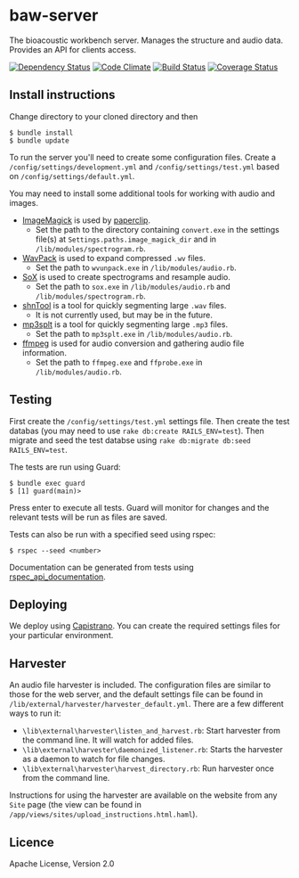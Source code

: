 # baw-server

The bioacoustic workbench server. Manages the structure and audio data. Provides an API for clients access.

[![Dependency Status](https://gemnasium.com/QutBioacoustics/baw-server.png)](https://gemnasium.com/QutBioacoustics/baw-server)
[![Code Climate](https://codeclimate.com/github/QutBioacoustics/baw-server.png)](https://codeclimate.com/github/QutBioacoustics/baw-server)
[![Build Status](https://travis-ci.org/QutBioacoustics/baw-server.png?branch=master)](https://travis-ci.org/QutBioacoustics/baw-server)
[![Coverage Status](https://coveralls.io/repos/QutBioacoustics/baw-server/badge.png)](https://coveralls.io/r/QutBioacoustics/baw-server)

## Install instructions

Change directory to your cloned directory and then

	$ bundle install
	$ bundle update

To run the server you'll need to create some configuration files.
Create a `/config/settings/development.yml` and `/config/settings/test.yml` based on `/config/settings/default.yml`.

You may need to install some additional tools for working with audio and images.

 - [ImageMagick](http://www.imagemagick.org/) is used by [paperclip](https://github.com/thoughtbot/paperclip).
    - Set the path to the directory containing `convert.exe` in the settings file(s) at `Settings.paths.image_magick_dir` and in `/lib/modules/spectrogram.rb`.
 - [WavPack](http://www.wavpack.com/) is used to expand compressed `.wv` files.
    - Set the path to `wvunpack.exe` in `/lib/modules/audio.rb`.
 - [SoX](http://sox.sourceforge.net/) is used to create spectrograms and resample audio.
    - Set the path to `sox.exe` in `/lib/modules/audio.rb` and `/lib/modules/spectrogram.rb`.
 - [shnTool](http://www.etree.org/shnutils/shntool/) is a tool for quickly segmenting large `.wav` files.
    - It is not currently used, but may be in the future.
 - [mp3splt](http://mp3splt.sourceforge.net/mp3splt_page/home.php) is a tool for quickly segmenting large `.mp3` files.
    - Set the path to `mp3splt.exe` in `/lib/modules/audio.rb`.
 - [ffmpeg](http://www.ffmpeg.org/) is used for audio conversion and gathering audio file information.
    - Set the path to `ffmpeg.exe` and `ffprobe.exe` in `/lib/modules/audio.rb`.

## Testing

First create the `/config/settings/test.yml` settings file. 
Then create the test databas (you may need to use `rake db:create RAILS_ENV=test`). 
Then migrate and seed the test databse using `rake db:migrate db:seed RAILS_ENV=test`.

The tests are run using Guard:

    $ bundle exec guard
    $ [1] guard(main)>

Press enter to execute all tests. Guard will monitor for changes and the relevant tests will be run as files are saved.

Tests can also be run with a specified seed using rspec:

    $ rspec --seed <number>


Documentation can be generated from tests using [rspec_api_documentation](https://github.com/zipmark/rspec_api_documentation).

## Deploying

We deploy using [Capistrano](https://github.com/capistrano/capistrano).
You can create the required settings files for your particular environment.

## Harvester

An audio file harvester is included. The configuration files are similar to those for the web server,
and the default settings file can be found in `/lib/external/harvester/harvester_default.yml`.
There are a few different ways to run it:

 - `\lib\external\harvester\listen_and_harvest.rb`: Start harvester from the command line. It will watch for added files.
 - `\lib\external\harvester\daemonized_listener.rb`: Starts the harvester as a daemon to watch for file changes.
 - `\lib\external\harvester\harvest_directory.rb`: Run harvester once from the command line.

Instructions for using the harvester are available on the website from any `Site` page
(the view can be found in `/app/views/sites/upload_instructions.html.haml`).

## Licence
Apache License, Version 2.0
